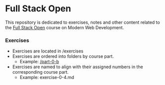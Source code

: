 # Full Stack Open

This repository is dedicated to exercises, notes and other content related to the [Full Stack Open](https://fullstackopen.com/) course on Modern Web Development.

### Exercises
- Exercises are located in /exercises
- Exercises are ordered into folders by course part.
  - Example: [/part-0-b](exercises/part-0-b)
- Exercises are named to align with their assigned numbers in the corresponding course part.
  - Example: exercise-0-4.md